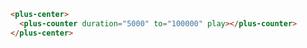 ```html [template]
<plus-center>
  <plus-counter duration="5000" to="100000" play></plus-counter>
</plus-center>
```
